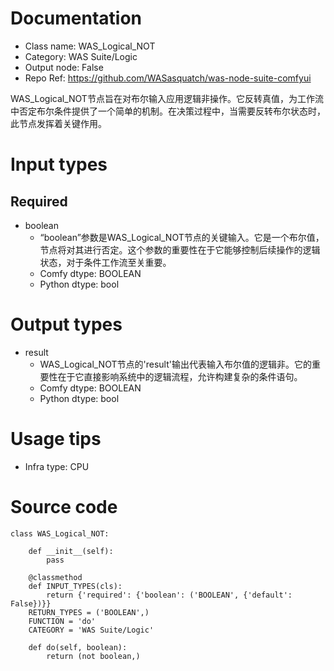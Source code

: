 # Documentation
- Class name: WAS_Logical_NOT
- Category: WAS Suite/Logic
- Output node: False
- Repo Ref: https://github.com/WASasquatch/was-node-suite-comfyui

WAS_Logical_NOT节点旨在对布尔输入应用逻辑非操作。它反转真值，为工作流中否定布尔条件提供了一个简单的机制。在决策过程中，当需要反转布尔状态时，此节点发挥着关键作用。

# Input types
## Required
- boolean
    - “boolean”参数是WAS_Logical_NOT节点的关键输入。它是一个布尔值，节点将对其进行否定。这个参数的重要性在于它能够控制后续操作的逻辑状态，对于条件工作流至关重要。
    - Comfy dtype: BOOLEAN
    - Python dtype: bool

# Output types
- result
    - WAS_Logical_NOT节点的'result'输出代表输入布尔值的逻辑非。它的重要性在于它直接影响系统中的逻辑流程，允许构建复杂的条件语句。
    - Comfy dtype: BOOLEAN
    - Python dtype: bool

# Usage tips
- Infra type: CPU

# Source code
```
class WAS_Logical_NOT:

    def __init__(self):
        pass

    @classmethod
    def INPUT_TYPES(cls):
        return {'required': {'boolean': ('BOOLEAN', {'default': False})}}
    RETURN_TYPES = ('BOOLEAN',)
    FUNCTION = 'do'
    CATEGORY = 'WAS Suite/Logic'

    def do(self, boolean):
        return (not boolean,)
```